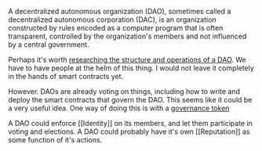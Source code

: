 A decentralized autonomous organization (DAO), sometimes called a decentralized autonomous corporation (DAC), is an organization constructed by rules encoded as a computer program that is often transparent, controlled by the organization's members and not influenced by a central government.

Perhaps it's worth [researching the structure and operations of a DAO](https://www.alchemy.com/overviews/the-definitive-guide-to-starting-a-dao#dao-13). We have to have people at the helm of this thing. I would not leave it completely in the hands of smart contracts yet.

However. DAOs are already voting on things, including how to write and deploy the smart contracts that govern the DAO. This seems like it could be a very useful idea.
One way of doing this is with a [governance token](https://docs.alchemy.com/docs/how-to-create-a-dao-governance-token) 

A DAO could enforce [[Identity]] on its members, and let them participate in voting and elections. A DAO could probably have it's own [[Reputation]] as some function of it's actions.